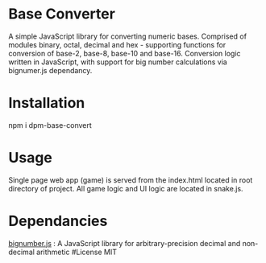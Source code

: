 # Base Converter
A simple JavaScript library for converting numeric bases. Comprised of modules 
binary, octal, decimal and hex - supporting functions for conversion of base-2, 
base-8, base-10 and base-16. Conversion logic written in JavaScript, with support 
for big number calculations via bignumer.js dependancy.
# Installation
npm i dpm-base-convert
# Usage
Single page web app (game) is served from the index.html located in root directory of project. All game logic and UI logic are located in snake.js.
# Dependancies
[bignumber.js](https://github.com/MikeMcl/bignumber.js) : A JavaScript library for arbitrary-precision decimal and non-decimal arithmetic
#License
MIT